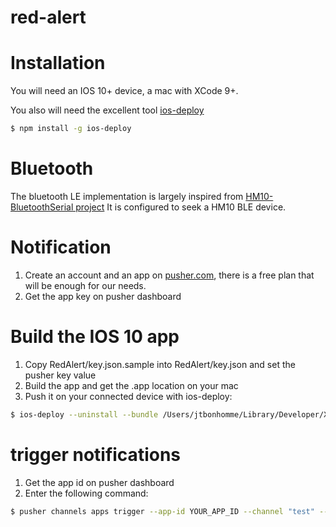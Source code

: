 # red-alert

# Installation

You will need an IOS 10+ device, a mac with XCode 9+.

You also will need the excellent tool [ios-deploy](https://github.com/phonegap/ios-deploy)

```sh
$ npm install -g ios-deploy
```

# Bluetooth

The bluetooth LE implementation is largely inspired from [HM10-BluetoothSerial project](https://github.com/hoiberg/HM10-BluetoothSerial-iOS)
It is configured to seek a HM10 BLE device.

# Notification

1. Create an account and an app on [pusher.com](https://pusher.com/), there is a free plan that will be enough for our needs.
2. Get the app key on pusher dashboard

# Build the IOS 10 app
1. Copy RedAlert/key.json.sample into RedAlert/key.json and set the pusher key value
2. Build the app and get the .app location on your mac
3. Push it on your connected device with ios-deploy:

```sh
$ ios-deploy --uninstall --bundle /Users/jtbonhomme/Library/Developer/Xcode/DerivedData/RedAlert-doavsqjkqiktfafxzvfpdhyunzho/Build/Products/Debug-iphoneos/RedAlert.app
```


# trigger notifications

1. Get the app id on pusher dashboard
2. Enter the following command:

```sh
$ pusher channels apps trigger --app-id YOUR_APP_ID --channel "test" --event "foo" --message '{"data": "Hello Beauty !"}'
```

